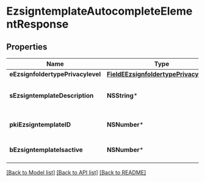 # EzsigntemplateAutocompleteElementResponse

## Properties
Name | Type | Description | Notes
------------ | ------------- | ------------- | -------------
**eEzsignfoldertypePrivacylevel** | [**FieldEEzsignfoldertypePrivacylevel***](FieldEEzsignfoldertypePrivacylevel.md) |  | 
**sEzsigntemplateDescription** | **NSString*** | The description of the Ezsigntemplate | 
**pkiEzsigntemplateID** | **NSNumber*** | The unique ID of the Ezsigntemplate | 
**bEzsigntemplateIsactive** | **NSNumber*** | Whether the Ezsigntemplate is active or not | 

[[Back to Model list]](../README.md#documentation-for-models) [[Back to API list]](../README.md#documentation-for-api-endpoints) [[Back to README]](../README.md)


